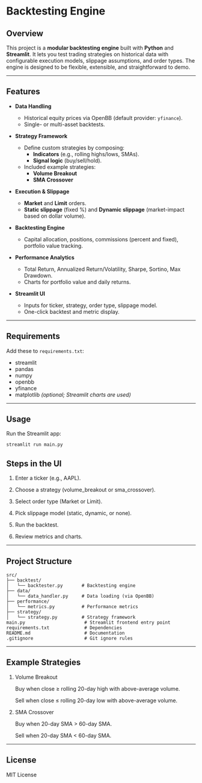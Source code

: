 # Backtesting Engine

## Overview
This project is a **modular backtesting engine** built with **Python** and **Streamlit**. It lets you test trading strategies on historical data with configurable execution models, slippage assumptions, and order types. The engine is designed to be flexible, extensible, and straightforward to demo.

---

## Features
- **Data Handling**
  - Historical equity prices via OpenBB (default provider: `yfinance`).
  - Single- or multi-asset backtests.

- **Strategy Framework**
  - Define custom strategies by composing:
    - **Indicators** (e.g., rolling highs/lows, SMAs).
    - **Signal logic** (buy/sell/hold).
  - Included example strategies:
    - **Volume Breakout**
    - **SMA Crossover**

- **Execution & Slippage**
  - **Market** and **Limit** orders.
  - **Static slippage** (fixed %) and **Dynamic slippage** (market-impact based on dollar volume).

- **Backtesting Engine**
  - Capital allocation, positions, commissions (percent and fixed), portfolio value tracking.

- **Performance Analytics**
  - Total Return, Annualized Return/Volatility, Sharpe, Sortino, Max Drawdown.
  - Charts for portfolio value and daily returns.

- **Streamlit UI**
  - Inputs for ticker, strategy, order type, slippage model.
  - One-click backtest and metric display.

---

## Requirements

Add these to `requirements.txt`:
- streamlit  
- pandas  
- numpy  
- openbb  
- yfinance  
- matplotlib  *(optional; Streamlit charts are used)*

---

## Usage

Run the Streamlit app:
```bash
streamlit run main.py
```
## Steps in the UI

1. Enter a ticker (e.g., AAPL).

2. Choose a strategy (volume_breakout or sma_crossover).

3. Select order type (Market or Limit).

4. Pick slippage model (static, dynamic, or none).

5. Run the backtest.

6. Review metrics and charts.

---
## Project Structure
```text
src/
├── backtest/
│   └── backtester.py       # Backtesting engine
├── data/
│   └── data_handler.py     # Data loading (via OpenBB)
├── performance/
│   └── metrics.py          # Performance metrics
├── strategy/
│   └── strategy.py         # Strategy framework
main.py                      # Streamlit frontend entry point
requirements.txt             # Dependencies
README.md                    # Documentation
.gitignore                   # Git ignore rules
```

---

## Example Strategies
1. Volume Breakout

   Buy when close ≥ rolling 20-day high with above-average volume.

   Sell when close ≤ rolling 20-day low with above-average volume.

2. SMA Crossover

   Buy when 20-day SMA > 60-day SMA.

   Sell when 20-day SMA < 60-day SMA.

---

## License

MIT License
